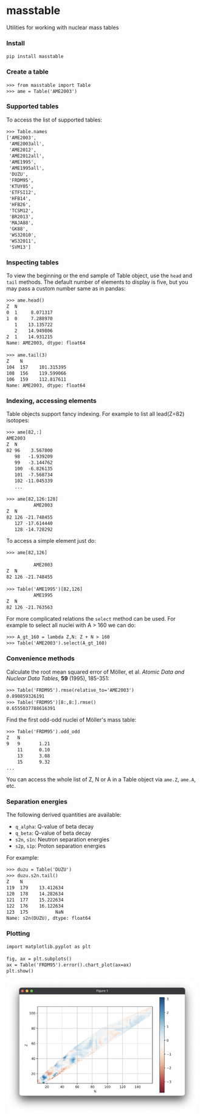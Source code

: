 # masstable

Utilities for working with nuclear mass tables

### Install

    pip install masstable

### Create a table

    >>> from masstable import Table
    >>> ame = Table('AME2003')

### Supported tables

To access the list of supported tables:

    >>> Table.names
    ['AME2003',
     'AME2003all',
     'AME2012',
     'AME2012all',
     'AME1995',
     'AME1995all',
     'DUZU',
     'FRDM95',
     'KTUY05',
     'ETFSI12',
     'HFB14',
     'HFB26',
     'TCSM12',
     'BR2013',
     'MAJA88',
     'GK88',
     'WS32010',
     'WS32011',
     'SVM13']

### Inspecting tables

To view the beginning or the end sample of Table object, use the ``head`` and
``tail`` methods. The default number of elements to display is five, but you
may pass a custom number same as in pandas:

    >>> ame.head()
    Z  N
    0  1     8.071317
    1  0     7.288970
       1    13.135722
       2    14.949806
    2  1    14.931215
    Name: AME2003, dtype: float64

    >>> ame.tail(3)
    Z    N
    104  157    101.315395
    108  156    119.599066
    106  159    112.817611
    Name: AME2003, dtype: float64

### Indexing, accessing elements

Table objects support fancy indexing. For example to list all lead(Z=82) isotopes:

    >>> ame[82,:]
    AME2003
    Z  N
    82 96    3.567800
       98   -1.939209
       99   -3.144762
       100  -6.826135
       101  -7.568734
       102 -11.045339
       ...

    >>> ame[82,126:128]
              AME2003
    Z  N
    82 126 -21.748455
       127 -17.614440
       128 -14.728292

To access a simple element just do:

    >>> ame[82,126]

              AME2003
    Z  N
    82 126 -21.748455

    >>> Table('AME1995')[82,126]
              AME1995
    Z  N
    82 126 -21.763563

For more complicated relations the ``select`` method can be used. For example to select all nuclei with A > 160 we can do:

    >>> A_gt_160 = lambda Z,N: Z + N > 160
    >>> Table('AME2003').select(A_gt_160)

### Convenience methods

Calculate the root mean squared error of Möller, et al. *Atomic Data and Nuclear Data Tables*, **59** (1995), 185-351:

    >>> Table('FRDM95').rmse(relative_to='AME2003')
    0.890859326191
    >>> Table('FRDM95')[8:,8:].rmse()
    0.6555037788616391

Find the first odd-odd nuclei of Möller's mass table:

    >>> Table('FRDM95').odd_odd
    Z   N
    9   9       1.21
        11      0.10
        13      3.08
        15      9.32
    ...

You can access the whole list of Z, N or A in a Table object via ``ame.Z``, ``ame.A``, etc.

### Separation energies

The following derived quantities are available:

- ``q_alpha``: Q-value of beta decay
- ``q_beta``: Q-value of beta decay
- ``s2n``, ``s1n``: Neutron separation energies
- ``s2p``, ``s1p``: Proton separation energies

For example:

    >>> duzu = Table('DUZU')
    >>> duzu.s2n.tail()
    Z    N
    119  179    13.412634
    120  178    14.282634
    121  177    15.222634
    122  176    16.122634
    123  175          NaN
    Name: s2n(DUZU), dtype: float64

### Plotting

    import matplotlib.pyplot as plt

    fig, ax = plt.subplots()
    ax = Table('FRDM95').error().chart_plot(ax=ax)
    plt.show()

![](plotting.png "Error chart")